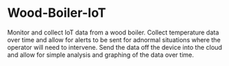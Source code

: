 # Wood-Boiler-IoT
Monitor and collect IoT data from a wood boiler. Collect temperature data over time and allow for alerts to be sent for adnormal situations where the operator will need to intervene. Send the data off the device into the cloud and allow for simple analysis and graphing of the data over time.

